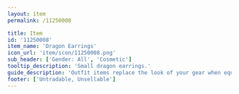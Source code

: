 ```yaml
---
layout: item
permalink: /11250008

title: Item
id: '11250008'
item_name: 'Dragon Earrings'
icon_url: 'item/icon/11250008.png'
sub_header: ['Gender: All', 'Cosmetic']
tooltip_description: 'Small dragon earrings.'
guide_description: 'Outfit items replace the look of your gear when equipped.'
footer: ['Untradable, Unsellable']
---
```

